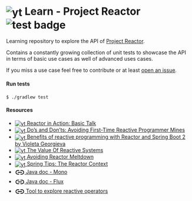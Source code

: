 # <img src="https://avatars.githubusercontent.com/u/4201559?s=200&v=4"  width = "100px" alt="yt" align="center"> Learn - Project Reactor ![test badge](https://github.com/chrgue/learn-project-reactor/actions/workflows/gradle.yml/badge.svg)

Learning repository to explore the API of [Project Reactor][reactor].

Contains a constantly growing collection of unit tests to showcase the API in terms of basic use cases as well of advanced uses cases.   

If you miss a use case feel free to contribute or at least [open an issue][open_issue].

#### Run tests
    $ ./gradlew test

#### Resources

* [<img src="https://upload.wikimedia.org/wikipedia/commons/4/42/YouTube_icon_%282013-2017%29.png" width="26px" alt="yt" align="center"> Reactor in Action: Basic Talk][yt_reactor_in_action]
* [<img src="https://upload.wikimedia.org/wikipedia/commons/4/42/YouTube_icon_%282013-2017%29.png" width="26px" alt="yt" align="center"> Do’s and Don’ts: Avoiding First-Time Reactive Programmer Mines][yt_do_and_donts_in_reactor]
* [<img src="https://upload.wikimedia.org/wikipedia/commons/4/42/YouTube_icon_%282013-2017%29.png" width="26px" alt="yt" align="center"> Benefits of reactive programming with Reactor and Spring Boot 2 by Violeta Georgieva][yt_do_and_donts_in_reactor]
* [<img src="https://upload.wikimedia.org/wikipedia/commons/4/42/YouTube_icon_%282013-2017%29.png" width="26px" alt="yt" align="center"> The Value Of Reactive Systems][yt_value_of_reactive]
* [<img src="https://upload.wikimedia.org/wikipedia/commons/4/42/YouTube_icon_%282013-2017%29.png" width="26px" alt="yt" align="center"> Avoiding Reactor Meltdown][yt_avoid_reactor_meltdown]
* [<img src="https://upload.wikimedia.org/wikipedia/commons/4/42/YouTube_icon_%282013-2017%29.png" width="26px" alt="yt" align="center"> Spring Tips: The Reactor Context][yt_reactor_context]
* [<img src="https://raw.githubusercontent.com/ionic-team/ionicons/master/src/svg/link-outline.svg" width="26px" alt="yt" align="center"> Java doc - Mono][doc_mono]
* [<img src="https://raw.githubusercontent.com/ionic-team/ionicons/master/src/svg/link-outline.svg" width="26px" alt="yt" align="center"> Java doc - Flux][doc_flux]
* [<img src="https://raw.githubusercontent.com/ionic-team/ionicons/master/src/svg/link-outline.svg" width="26px" alt="yt" align="center"> Tool to explore reactive operators][marbles]

[yt_reactor_in_action]: https://youtu.be/kwuu1efzkf4
[yt_reactor_context]: https://youtu.be/5tlZddM5Jo0
[yt_do_and_donts_in_reactor]: https://youtu.be/0rnMIueRKNU
[yt_benefits_of_rector]: https://youtu.be/ODzY5uJfzDI
[yt_value_of_reactive]: https://youtu.be/Y2wMPG-htpE
[yt_avoid_reactor_meltdown]: https://youtu.be/xCu73WVg8Ps

[marbles]:https://rxmarbles.com/
[doc_mono]: https://projectreactor.io/docs/core/release/api/reactor/core/publisher/Mono.html
[doc_flux]: https://projectreactor.io/docs/core/release/api/reactor/core/publisher/Flux.html
[reactor]: https://projectreactor.io/
[open_issue]: https://github.com/chrgue/learn-project-reactor/issues/new

